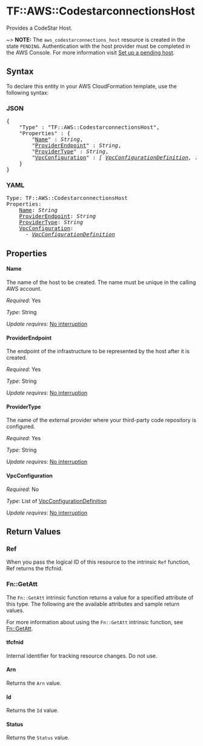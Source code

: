 # TF::AWS::CodestarconnectionsHost

Provides a CodeStar Host.

~> **NOTE:** The `aws_codestarconnections_host` resource is created in the state `PENDING`. Authentication with the host provider must be completed in the AWS Console. For more information visit [Set up a pending host](https://docs.aws.amazon.com/dtconsole/latest/userguide/connections-host-setup.html).

## Syntax

To declare this entity in your AWS CloudFormation template, use the following syntax:

### JSON

<pre>
{
    "Type" : "TF::AWS::CodestarconnectionsHost",
    "Properties" : {
        "<a href="#name" title="Name">Name</a>" : <i>String</i>,
        "<a href="#providerendpoint" title="ProviderEndpoint">ProviderEndpoint</a>" : <i>String</i>,
        "<a href="#providertype" title="ProviderType">ProviderType</a>" : <i>String</i>,
        "<a href="#vpcconfiguration" title="VpcConfiguration">VpcConfiguration</a>" : <i>[ <a href="vpcconfigurationdefinition.md">VpcConfigurationDefinition</a>, ... ]</i>
    }
}
</pre>

### YAML

<pre>
Type: TF::AWS::CodestarconnectionsHost
Properties:
    <a href="#name" title="Name">Name</a>: <i>String</i>
    <a href="#providerendpoint" title="ProviderEndpoint">ProviderEndpoint</a>: <i>String</i>
    <a href="#providertype" title="ProviderType">ProviderType</a>: <i>String</i>
    <a href="#vpcconfiguration" title="VpcConfiguration">VpcConfiguration</a>: <i>
      - <a href="vpcconfigurationdefinition.md">VpcConfigurationDefinition</a></i>
</pre>

## Properties

#### Name

The name of the host to be created. The name must be unique in the calling AWS account.

_Required_: Yes

_Type_: String

_Update requires_: [No interruption](https://docs.aws.amazon.com/AWSCloudFormation/latest/UserGuide/using-cfn-updating-stacks-update-behaviors.html#update-no-interrupt)

#### ProviderEndpoint

The endpoint of the infrastructure to be represented by the host after it is created.

_Required_: Yes

_Type_: String

_Update requires_: [No interruption](https://docs.aws.amazon.com/AWSCloudFormation/latest/UserGuide/using-cfn-updating-stacks-update-behaviors.html#update-no-interrupt)

#### ProviderType

The name of the external provider where your third-party code repository is configured.

_Required_: Yes

_Type_: String

_Update requires_: [No interruption](https://docs.aws.amazon.com/AWSCloudFormation/latest/UserGuide/using-cfn-updating-stacks-update-behaviors.html#update-no-interrupt)

#### VpcConfiguration

_Required_: No

_Type_: List of <a href="vpcconfigurationdefinition.md">VpcConfigurationDefinition</a>

_Update requires_: [No interruption](https://docs.aws.amazon.com/AWSCloudFormation/latest/UserGuide/using-cfn-updating-stacks-update-behaviors.html#update-no-interrupt)

## Return Values

### Ref

When you pass the logical ID of this resource to the intrinsic `Ref` function, Ref returns the tfcfnid.

### Fn::GetAtt

The `Fn::GetAtt` intrinsic function returns a value for a specified attribute of this type. The following are the available attributes and sample return values.

For more information about using the `Fn::GetAtt` intrinsic function, see [Fn::GetAtt](https://docs.aws.amazon.com/AWSCloudFormation/latest/UserGuide/intrinsic-function-reference-getatt.html).

#### tfcfnid

Internal identifier for tracking resource changes. Do not use.

#### Arn

Returns the <code>Arn</code> value.

#### Id

Returns the <code>Id</code> value.

#### Status

Returns the <code>Status</code> value.

